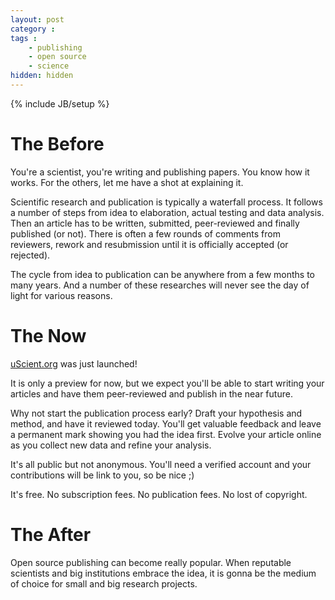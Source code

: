 ```yaml
---
layout: post
category : 
tags :
    - publishing
    - open source
    - science
hidden: hidden
---
```

{% include JB/setup %}

# The Before

You're a scientist, you're writing and publishing papers. You know how it works.
For the others, let me have a shot at explaining it.

Scientific research and publication is typically a waterfall process. It follows a number of steps
from idea to elaboration, actual testing and data analysis. Then an article has to be written, submitted,
peer-reviewed and finally published (or not). There is often a few rounds of comments from reviewers,
rework and resubmission until it is officially accepted (or rejected).

The cycle from idea to publication can be anywhere from a few months to many years. And a number of these
researches will never see the day of light for various reasons.

# The Now

[uScient.org](http://uscient.org) was just launched!

It is only a preview for now, but we expect you'll be able to start writing your articles and have them
peer-reviewed and publish in the near future.

Why not start the publication process early? Draft your hypothesis and method, and have it reviewed today.
You'll get valuable feedback and leave a permanent mark showing you had the idea first. Evolve your
article online as you collect new data and refine your analysis.

It's all public but not anonymous. You'll need a verified account and your contributions will be link
to you, so be nice ;)

It's free. No subscription fees. No publication fees. No lost of copyright.

# The After

Open source publishing can become really popular. When reputable scientists and big institutions embrace the idea,
it is gonna be the medium of choice for small and big research projects.